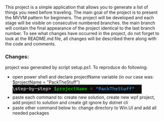 This project is a simple application that allows you to generate a list of things you need before traveling.
The main goal of the project is to present the MVVM pattern for beginners. The project will be developed and each stage will be visible on consecutive numbered branches.
the main branch will contain the final appearance of the project identical to the last branch number.
To see what changes have occurred in the project, do not forget to look at the README.md file, all changes will be described there along with the code and comments.

### Changes:
project was generated by script setup.ps1. To reproduce do following:

- open power shell and  declare projectName variable (in our case was: $projectName = "PackTheStuff")
![Alt text](assets/image.png)
- paste each command to: create new solution, create new wpf project, add project to solution and create git ignore by dotnet cli
- paste other command below to: change directory to Win.UI and add all needed packages